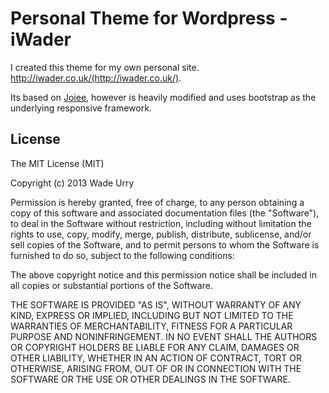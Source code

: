 Personal Theme for Wordpress - iWader
=====================================

I created this theme for my own personal site. http://iwader.co.uk/(http://iwader.co.uk/).

Its based on [Joiee](http://themeforest.net/item/joiee-multipurpose-responsive-html5-theme/3688793), however is heavily modified and uses bootstrap as the underlying responsive framework.

License
-------

The MIT License (MIT)

Copyright (c) 2013 Wade Urry

Permission is hereby granted, free of charge, to any person obtaining a copy
of this software and associated documentation files (the "Software"), to deal
in the Software without restriction, including without limitation the rights
to use, copy, modify, merge, publish, distribute, sublicense, and/or sell
copies of the Software, and to permit persons to whom the Software is
furnished to do so, subject to the following conditions:

The above copyright notice and this permission notice shall be included in
all copies or substantial portions of the Software.

THE SOFTWARE IS PROVIDED "AS IS", WITHOUT WARRANTY OF ANY KIND, EXPRESS OR
IMPLIED, INCLUDING BUT NOT LIMITED TO THE WARRANTIES OF MERCHANTABILITY,
FITNESS FOR A PARTICULAR PURPOSE AND NONINFRINGEMENT. IN NO EVENT SHALL THE
AUTHORS OR COPYRIGHT HOLDERS BE LIABLE FOR ANY CLAIM, DAMAGES OR OTHER
LIABILITY, WHETHER IN AN ACTION OF CONTRACT, TORT OR OTHERWISE, ARISING FROM,
OUT OF OR IN CONNECTION WITH THE SOFTWARE OR THE USE OR OTHER DEALINGS IN
THE SOFTWARE.
